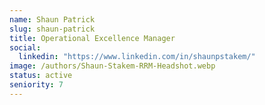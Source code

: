 ```yaml
---
name: Shaun Patrick
slug: shaun-patrick
title: Operational Excellence Manager
social:
  linkedin: "https://www.linkedin.com/in/shaunpstakem/"
image: /authors/Shaun-Stakem-RRM-Headshot.webp
status: active
seniority: 7
---
```


